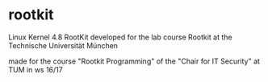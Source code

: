 # rootkit
Linux Kernel 4.8 RootKit developed for the lab course Rootkit at the Technische Universität München

made for the course "Rootkit Programming" of the "Chair for IT Security" at TUM in ws 16/17
